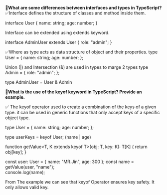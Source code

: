 🚀**What are some differences between interfaces and types in TypeScript?**
✅Interface defines the structure of classes and method inside them. 

interface User {
  name: string;
  age: number;
}


Interface can be extended using extends keyword. 

interface AdminUser extends User {
  role: "admin";
}


✅Where as type acts as data structure of object and their properties. 
type User = {
  name: string;
  age: number;
};

Union (|) and Intersection (&) are used in types to marge 2 types 
type Admin =  {
  role: "admin";
};

type AdminUser = User & Admin




🚀**What is the use of the keyof keyword in TypeScript? Provide an example.**

✅ The keyof operator used to create a combination of the keys of a given type. it can be used in  generic functions that only accept keys of a specific object type.

type User = {
  name: string;
  age: number;
};

type userKeys = keyof User; (name | age)

function getValue<T, K extends keyof T>(obj: T, key: K): T[K] {
  return obj[key];
}

const user: User = { name: "MR.Jin", age: 300 };
const name = getValue(user, "name");  
console.log(name); 

From The example we can see that keyof Operator ensures key safety. It only allows valid key. 


